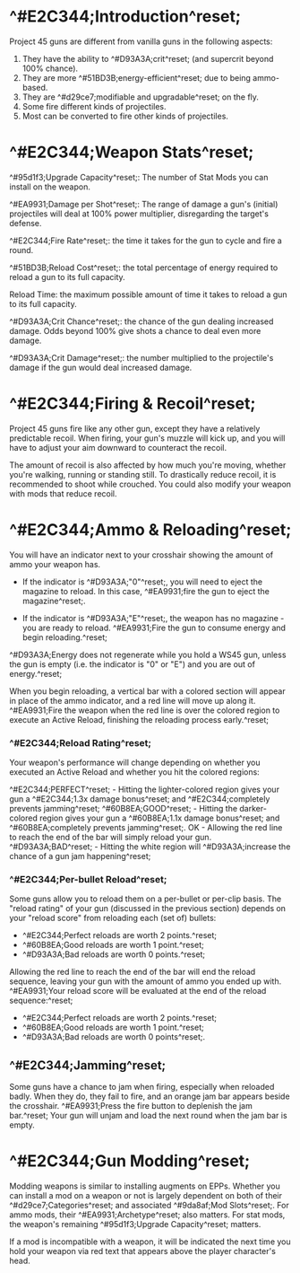 # ^#E2C344;Introduction^reset;
Project 45 guns are different from vanilla guns in the following aspects:
1. They have the ability to ^#D93A3A;crit^reset; (and supercrit beyond 100% chance).
2. They are more ^#51BD3B;energy-efficient^reset; due to being ammo-based.
3. They are ^#d29ce7;modifiable and upgradable^reset; on the fly.
4. Some fire different kinds of projectiles.
5. Most can be converted to fire other kinds of projectiles.

# ^#E2C344;Weapon Stats^reset;

^#95d1f3;Upgrade Capacity^reset;: The number of Stat Mods you can install on the weapon.

^#EA9931;Damage per Shot^reset;: The range of damage a gun's (initial) projectiles will deal at 100% power multiplier, disregarding the target's defense.

^#E2C344;Fire Rate^reset;: the time it takes for the gun to cycle and fire a round.

^#51BD3B;Reload Cost^reset;: the total percentage of energy required to reload a gun to its full capacity.

Reload Time: the maximum possible amount of time it takes to reload a gun to its full capacity.

^#D93A3A;Crit Chance^reset;: the chance of the gun dealing increased damage. Odds beyond 100% give shots a chance to deal even more damage.

^#D93A3A;Crit Damage^reset;: the number multiplied to the projectile's damage if the gun would deal increased damage.

# ^#E2C344;Firing & Recoil^reset;

Project 45 guns fire like any other gun, except they have a relatively predictable recoil. When firing, your gun's muzzle will kick up, and you will have to adjust your aim downward to counteract the recoil.
    
The amount of recoil is also affected by how much you're moving, whether you're walking, running or standing still. To drastically reduce recoil, it is recommended to shoot while crouched. You could also modify your weapon with mods that reduce recoil.

# ^#E2C344;Ammo & Reloading^reset;

You will have an indicator next to your crosshair showing the amount of ammo your weapon has.

- If the indicator is ^#D93A3A;\"0\"^reset;, you will need to eject the magazine to reload. In this case, ^#EA9931;fire the gun to eject the magazine^reset;.

- If the indicator is ^#D93A3A;\"E\"^reset;, the weapon has no magazine - you are ready to reload. ^#EA9931;Fire the gun to consume energy and begin reloading.^reset;
    
^#D93A3A;Energy does not regenerate while you hold a WS45 gun, unless the gun is empty (i.e. the indicator is \"0\" or \"E\") and you are out of energy.^reset;

When you begin reloading, a vertical bar with a colored section will appear in place of the ammo indicator, and a red line will move up along it. ^#EA9931;Fire the weapon when the red line is over the colored region to execute an Active Reload, finishing the reloading process early.^reset;

### ^#E2C344;Reload Rating^reset;

Your weapon's performance will change depending on whether you executed an Active Reload and whether you hit the colored regions:

^#E2C344;PERFECT^reset; - Hitting the lighter-colored region gives your gun a ^#E2C344;1.3x damage bonus^reset; and ^#E2C344;completely prevents jamming^reset;
^#60B8EA;GOOD^reset; - Hitting the darker-colored region gives your gun a ^#60B8EA;1.1x damage bonus^reset; and ^#60B8EA;completely prevents jamming^reset;.
OK - Allowing the red line to reach the end of the bar will simply reload your gun.
^#D93A3A;BAD^reset; - Hitting the white region will ^#D93A3A;increase the chance of a gun jam happening^reset;

### ^#E2C344;Per-bullet Reload^reset;

Some guns allow you to reload them on a per-bullet or per-clip basis. The \"reload rating\" of your gun (discussed in the previous section) depends on your \"reload score\" from reloading each (set of) bullets:

- ^#E2C344;Perfect reloads are worth 2 points.^reset;
- ^#60B8EA;Good reloads are worth 1 point.^reset;
- ^#D93A3A;Bad reloads are worth 0 points.^reset;

Allowing the red line to reach the end of the bar will end the reload sequence, leaving your gun with the amount of ammo you ended up with. ^#EA9931;Your reload score will be evaluated at the end of the reload sequence:^reset;

- ^#E2C344;Perfect reloads are worth 2 points.^reset;
- ^#60B8EA;Good reloads are worth 1 point.^reset;
- ^#D93A3A;Bad reloads are worth 0 points^reset;.

## ^#E2C344;Jamming^reset;
Some guns have a chance to jam when firing, especially when reloaded badly. When they do, they fail to fire, and an orange jam bar appears beside the crosshair. ^#EA9931;Press the fire button to deplenish the jam bar.^reset; Your gun will unjam and load the next round when the jam bar is empty.

# ^#E2C344;Gun Modding^reset;
Modding weapons is similar to installing augments on EPPs. Whether you can install a mod on a weapon or not is largely dependent on both of their ^#d29ce7;Categories^reset; and associated ^#9da8af;Mod Slots^reset;. For ammo mods, their ^#EA9931;Archetype^reset; also matters. For stat mods, the weapon's remaining ^#95d1f3;Upgrade Capacity^reset; matters.

If a mod is incompatible with a weapon, it will be indicated the next time you hold your weapon via red text that appears above the player character's head.